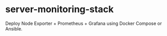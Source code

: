 # server-monitoring-stack
Deploy Node Exporter + Prometheus + Grafana using Docker Compose or Ansible.
